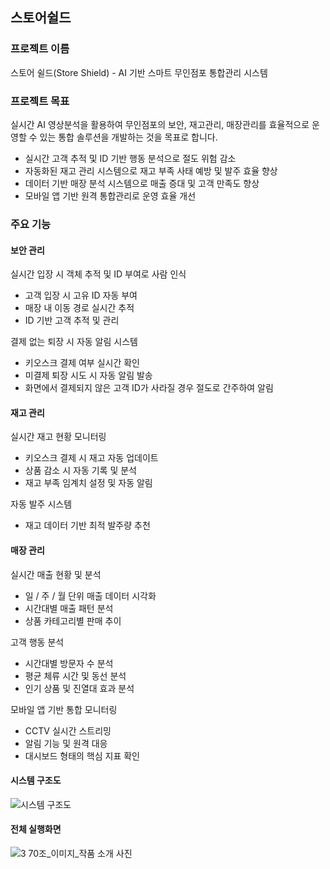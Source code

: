 ## 스토어쉴드

### 프로젝트 이름
스토어 쉴드(Store Shield) - AI 기반 스마트 무인점포 통합관리 시스템


### 프로젝트 목표
실시간 AI 영상분석을 활용하여 무인점포의 보안, 재고관리, 매장관리를 효율적으로 운영할 수 있는 통합 솔루션을 개발하는 것을 목표로 합니다.
- 실시간 고객 추적 및 ID 기반 행동 분석으로 절도 위험 감소
- 자동화된 재고 관리 시스템으로 재고 부족 사태 예방 및 발주 효율 향상
- 데이터 기반 매장 분석 시스템으로 매출 증대 및 고객 만족도 향상
- 모바일 앱 기반 원격 통합관리로 운영 효율 개선


### 주요 기능

#### **보안 관리**

실시간 입장 시 객체 추적 및 ID 부여로 사람 인식
- 고객 입장 시 고유 ID 자동 부여
- 매장 내 이동 경로 실시간 추적
- ID 기반 고객 추적 및 관리

결제 없는 퇴장 시 자동 알림 시스템
- 키오스크 결제 여부 실시간 확인
- 미결제 퇴장 시도 시 자동 알림 발송
- 화면에서 결제되지 않은 고객 ID가 사라질 경우 절도로 간주하여 알림


#### **재고 관리**

실시간 재고 현황 모니터링
- 키오스크 결제 시 재고 자동 업데이트
- 상품 감소 시 자동 기록 및 분석
- 재고 부족 임계치 설정 및 자동 알림

자동 발주 시스템
- 재고 데이터 기반 최적 발주량 추천


#### **매장 관리**

실시간 매출 현황 및 분석
- 일 / 주 / 월 단위 매출 데이터 시각화
- 시간대별 매출 패턴 분석
- 상품 카테고리별 판매 추이

고객 행동 분석
- 시간대별 방문자 수 분석
- 평균 체류 시간 및 동선 분석
- 인기 상품 및 진열대 효과 분석

모바일 앱 기반 통합 모니터링
- CCTV 실시간 스트리밍
- 알림 기능 및 원격 대응
- 대시보드 형태의 핵심 지표 확인


#### **시스템 구조도**
![시스템 구조도](https://github.com/user-attachments/assets/af9ec3df-7a79-4f49-b5d3-287a5ff3f347)


#### **전체 실행화면**
![3  70조_이미지_작품 소개 사진](https://github.com/user-attachments/assets/22ce0dbf-7486-414b-93d2-97bc480e2d25)


